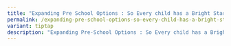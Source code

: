 ```yaml
---
title: "Expanding Pre School Options : So Every child has a Bright Start"
permalink: /expanding-pre-school-options-so-every-child-has-a-bright-start/
variant: tiptap
description: "Expanding Pre-School Options : So Every child has a Bright Start"
---
```

